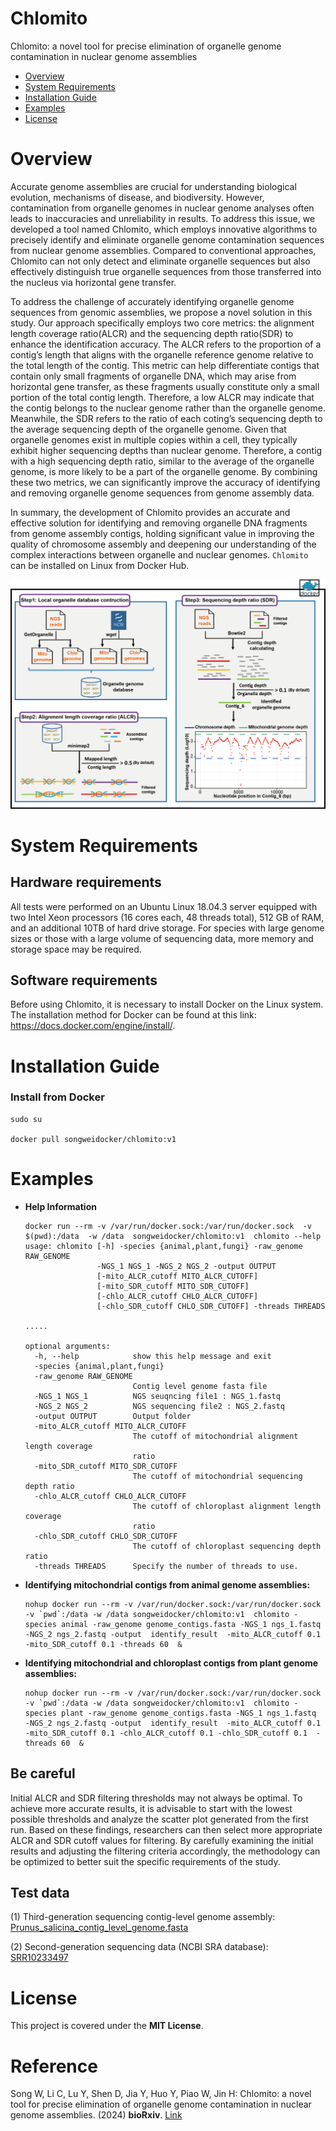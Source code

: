 # Chlomito
Chlomito: a novel tool for precise elimination of organelle genome contamination in nuclear genome assemblies

- [Overview](#overview)
- [System Requirements](#system-requirements)
- [Installation Guide](#installation-guide)
- [Examples](#examples)
- [License](#license)

  

# Overview
Accurate genome assemblies are crucial for understanding biological evolution, mechanisms of disease, and biodiversity. However, contamination from organelle genomes in nuclear genome analyses often leads to inaccuracies and unreliability in results. To address this issue, we developed a tool named Chlomito, which employs innovative algorithms to precisely identify and eliminate organelle genome contamination sequences from nuclear genome assemblies. Compared to conventional approaches, Chlomito can not only detect and eliminate organelle sequences but also effectively distinguish true organelle sequences from those transferred into the nucleus via horizontal gene transfer.  

To address the challenge of accurately identifying organelle genome sequences from genomic assemblies, we propose a novel solution in this study. Our approach specifically employs two core metrics: the alignment length coverage ratio(ALCR) and the sequencing depth ratio(SDR) to enhance the identification accuracy. The ALCR refers to the proportion of a contig’s length that aligns with the organelle reference genome relative to the total length of the contig. This metric can help differentiate contigs that contain only small fragments of organelle DNA, which may arise from horizontal gene transfer, as these fragments usually constitute only a small portion of the total contig length. Therefore, a low ALCR may indicate that the contig belongs to the nuclear genome rather than the organelle genome.  Meanwhile, the SDR refers to the ratio of each coting’s sequencing depth to the average sequencing depth of the organelle genome. Given that organelle genomes exist in multiple copies within a cell, they typically exhibit higher sequencing depths than nuclear genome. Therefore, a contig with a high sequencing depth ratio, similar to the average of the organelle genome, is more likely to be a part of the organelle genome. By combining these two metrics, we can significantly improve the accuracy of identifying and removing organelle genome sequences from genome assembly data.

In summary, the development of Chlomito provides an accurate and effective solution for identifying and removing organelle DNA fragments from genome assembly contigs, holding significant value in improving the quality of chromosome assembly and deepening our understanding of the complex interactions between organelle and nuclear genomes.  ```Chlomito``` can be installed on Linux from Docker Hub.

![](Pipeline.png)





# System Requirements

## Hardware requirements
All tests were performed on an Ubuntu Linux 18.04.3 server equipped with two Intel Xeon processors (16 cores each, 48 threads total), 512 GB of RAM, and an additional 10TB of hard drive storage. For species with large genome sizes or those with a large volume of sequencing data, more memory and storage space may be required.

## Software requirements
Before using Chlomito, it is necessary to install Docker on the Linux system. The installation method for Docker can be found at this link: https://docs.docker.com/engine/install/.



# Installation Guide

### Install from Docker

```
sudo su

docker pull songweidocker/chlomito:v1
```



# Examples
- **Help Information**

  ```
  docker run --rm -v /var/run/docker.sock:/var/run/docker.sock  -v $(pwd):/data  -w /data  songweidocker/chlomito:v1  chlomito --help
  usage: chlomito [-h] -species {animal,plant,fungi} -raw_genome RAW_GENOME
                  -NGS_1 NGS_1 -NGS_2 NGS_2 -output OUTPUT
                  [-mito_ALCR_cutoff MITO_ALCR_CUTOFF]
                  [-mito_SDR_cutoff MITO_SDR_CUTOFF]
                  [-chlo_ALCR_cutoff CHLO_ALCR_CUTOFF]
                  [-chlo_SDR_cutoff CHLO_SDR_CUTOFF] -threads THREADS
  
  .....
  
  optional arguments:
    -h, --help            show this help message and exit
    -species {animal,plant,fungi}
    -raw_genome RAW_GENOME
                          Contig level genome fasta file
    -NGS_1 NGS_1          NGS seuqncing file1 : NGS_1.fastq
    -NGS_2 NGS_2          NGS sequencing file2 : NGS_2.fastq
    -output OUTPUT        Output folder
    -mito_ALCR_cutoff MITO_ALCR_CUTOFF
                          The cutoff of mitochondrial alignment length coverage
                          ratio
    -mito_SDR_cutoff MITO_SDR_CUTOFF
                          The cutoff of mitochondrial sequencing depth ratio
    -chlo_ALCR_cutoff CHLO_ALCR_CUTOFF
                          The cutoff of chloroplast alignment length coverage
                          ratio
    -chlo_SDR_cutoff CHLO_SDR_CUTOFF
                          The cutoff of chloroplast sequencing depth ratio
    -threads THREADS      Specify the number of threads to use.
  
  ```



- **Identifying mitochondrial contigs from animal genome assemblies:**

  ```
  nohup docker run --rm -v /var/run/docker.sock:/var/run/docker.sock -v `pwd`:/data -w /data songweidocker/chlomito:v1  chlomito -species animal -raw_genome genome_contigs.fasta -NGS_1 ngs_1.fastq  -NGS_2 ngs_2.fastq -output  identify_result  -mito_ALCR_cutoff 0.1 -mito_SDR_cutoff 0.1 -threads 60  &
  ```

  

- **Identifying mitochondrial and chloroplast contigs from plant genome assemblies:**

  ```
  nohup docker run --rm -v /var/run/docker.sock:/var/run/docker.sock -v `pwd`:/data -w /data songweidocker/chlomito:v1  chlomito -species plant -raw_genome genome_contigs.fasta -NGS_1 ngs_1.fastq  -NGS_2 ngs_2.fastq -output  identify_result  -mito_ALCR_cutoff 0.1 -mito_SDR_cutoff 0.1 -chlo_ALCR_cutoff 0.1 -chlo_SDR_cutoff 0.1  -threads 60  &
  ```




## Be careful

Initial ALCR and SDR filtering thresholds may not always be optimal. To achieve more accurate results, it is advisable to start with the lowest possible thresholds and analyze the scatter plot generated from the first run. Based on these findings, researchers can then select more appropriate ALCR and SDR cutoff values for filtering. By carefully examining the initial results and adjusting the filtering criteria accordingly, the methodology can be optimized to better suit the specific requirements of the study.


## Test data
(1) Third-generation sequencing contig-level genome assembly: [Prunus_salicina_contig_level_genome.fasta](https://osf.io/tkbrd/?view_only=037890b97335440d8360957905c19747)

(2) Second-generation sequencing data (NCBI SRA database): [SRR10233497](https://www.ncbi.nlm.nih.gov/sra/SRX6952744[accn])


# License

This project is covered under the **MIT License**.



# Reference

Song W, Li C, Lu Y, Shen D, Jia Y, Huo Y, Piao W, Jin H: Chlomito: a novel tool for precise elimination of organelle genome contamination in nuclear genome assemblies. (2024) **bioRxiv**. [Link](https://www.biorxiv.org/content/10.1101/2024.02.28.582616v1)
